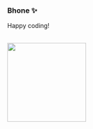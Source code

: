 ### Bhone ✨

Happy coding!


<br/>

<a href="https://github.com/Bhone15">
  <img height="180em" src="https://github-readme-stats.vercel.app/api/top-langs/?username=Bhone15&theme=buefy&layout=compact" />
</a>


<!--
**Bhone15/Bhone15** is a ✨ _special_ ✨ repository because its `README.md` (this file) appears on your GitHub profile.

Here are some ideas to get you started:

- 🔭 I’m currently working on ...
- 🌱 I’m currently learning ...
- 👯 I’m looking to collaborate on ...
- 🤔 I’m looking for help with ...
- 💬 Ask me about ...
- 📫 How to reach me: ...
- 😄 Pronouns: ...
- ⚡ Fun fact: ...
-->
